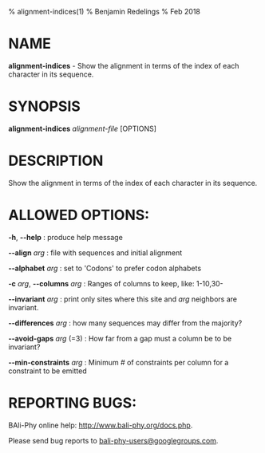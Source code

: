% alignment-indices(1)
% Benjamin Redelings
% Feb 2018

# NAME

**alignment-indices** - Show the alignment in terms of the index of each character in its sequence.

# SYNOPSIS

**alignment-indices** _alignment-file_ [OPTIONS]

# DESCRIPTION

Show the alignment in terms of the index of each character in its sequence.

# ALLOWED OPTIONS:
**-h**, **--help**
: produce help message

**--align** _arg_
: file with sequences and initial alignment

**--alphabet** _arg_
: set to 'Codons' to prefer codon alphabets

**-c** _arg_, **--columns** _arg_
: Ranges of columns to keep, like: 1-10,30-

**--invariant** _arg_
: print only sites where this site and _arg_ neighbors are invariant.

**--differences** _arg_
: how many sequences may differ from the majority?

**--avoid-gaps** _arg_ (=3)
: How far from a gap must a column be to be invariant?

**--min-constraints** _arg_
: Minimum # of constraints per column for a constraint to be emitted


# REPORTING BUGS:
 BAli-Phy online help: <http://www.bali-phy.org/docs.php>.

Please send bug reports to <bali-phy-users@googlegroups.com>.

